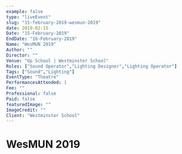 ```yaml
---
example: false
type: "liveEvent"
slug: "15-february-2019-wesmun-2019"
date: 2019-02-15
Date: "15-February-2019"
EndDate: "16-February-2019"
Name: "WesMUN 2019"
Author: ""
Director: ""
Venue: "Up School | Westminster School"
Roles: ["Sound Operator","Lighting Designer","Lighting Operator"]
Tags: ["Sound","Lighting"]
EventType: "Theatre"
PerformancesAttended: 1
Fee: ""
Professional: false
Paid: false
featuredImage: ""
ImageCredit: ""
Client: "Westminster School"
---
```


# WesMUN 2019

